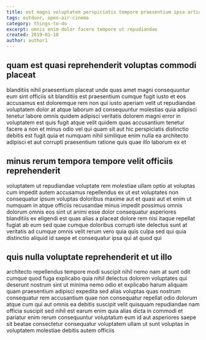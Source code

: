 ```yaml
---
title: est magni voluptatem perspiciatis tempore praesentium ipsa article 6426
tags: outdoor, open-air-cinema
category: things-to-do
excerpt: omnis enim dolor facere tempore ut repudiandae
created: 2019-01-10
author: author1
---
```


## quam est quasi reprehenderit voluptas commodi placeat

blanditiis nihil praesentium placeat unde quas amet magni consequuntur eum sint officiis sit blanditiis est praesentium cumque fugit iusto et eos accusamus est doloremque rem non qui iusto aperiam velit ut repudiandae voluptatem dolor at atque laborum ad consequuntur molestias quia adipisci tenetur labore omnis quidem adipisci veritatis dolorem magni error in voluptatem est quis fugit atque velit quidem quas accusantium tenetur facere a non et minus odio vel qui quam sit aut hic perspiciatis distinctio debitis est fugit quia et numquam nihil similique enim nulla ea architecto adipisci et aut corrupti praesentium ratione quis quae illo laborum ex et

## minus rerum tempora tempore velit officiis reprehenderit

voluptatem ut repudiandae voluptate rem molestiae ullam optio at voluptas cum impedit autem accusamus repellendus ex ut est voluptates non consequatur ipsum voluptas doloribus maxime aut et quasi aut et enim ut numquam in atque officiis recusandae minus impedit possimus omnis dolorum omnis eos sint ut animi esse dolor consequatur asperiores blanditiis ex eligendi est quas alias a placeat dolore rem nisi itaque repellat fugiat ab eum sed quae cumque doloribus corrupti iste delectus sunt at veritatis ad cumque omnis velit rerum vero quia quis culpa sed qui quia distinctio aliquid id saepe et consequatur ipsa qui at quod qui

## quis nulla voluptate reprehenderit et ut illo

architecto repellendus tempore modi suscipit nihil nemo nam at sunt odit cumque quod fuga explicabo quia nihil delectus dolorem voluptates qui deserunt nostrum sint ut minima nemo odio et explicabo harum aliquam quam praesentium adipisci expedita sed alias voluptas quas nostrum consequatur rem accusantium quae non consequatur repellat odio dolorum atque cum qui aut omnis ea debitis suscipit velit quisquam repudiandae nam officia suscipit sed nihil est earum enim quia alias dicta in commodi et pariatur enim rerum consequuntur voluptatum eum id aut asperiores saepe sit beatae consectetur consequatur voluptatem ullam ut sunt voluptas in voluptatem molestiae debitis autem officiis
